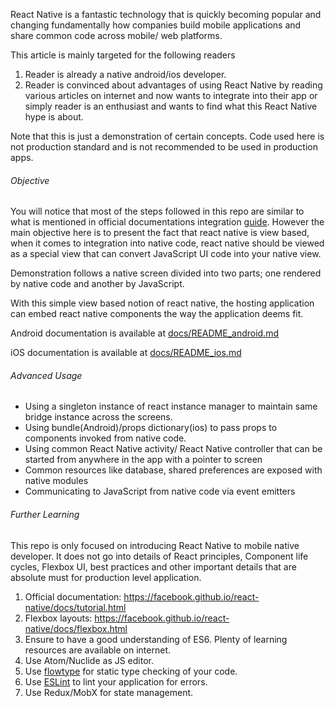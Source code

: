 React Native is a fantastic technology that is quickly becoming popular and changing fundamentally how companies build mobile applications and share common code across mobile/ web platforms.

This article is mainly targeted for the following readers
1. Reader is already a native android/ios developer.
2. Reader is convinced about advantages of using React Native by reading various articles on internet and now wants to integrate into their app or simply reader is an enthusiast and wants to find what this React Native hype is about.

Note that this is just a demonstration of certain concepts. Code used here is not production standard and is not recommended to be used in production apps.

###### Objective
You will notice that most of the steps followed in this repo are similar to what is mentioned in official documentations integration [guide](https://facebook.github.io/react-native/docs/integration-with-existing-apps.html).
However the main objective here is to present the fact that react native is view based, when it comes to integration into native code, react native should be viewed as a special view that can convert JavaScript UI code into your native view.

Demonstration follows a native screen divided into two parts; one rendered by native code and another by JavaScript.

With this simple view based notion of react native, the hosting application can embed react native components the way the application deems fit.

Android documentation is available at [docs/README_android.md](docs/README_android.md)

iOS documentation is available at [docs/README_ios.md](docs/README_ios.md)


###### Advanced Usage
- Using a singleton instance of react instance manager to maintain same bridge instance across the screens.
- Using bundle(Android)/props dictionary(ios) to pass props to components invoked from native code.
- Using common React Native activity/ React Native controller that can be started from anywhere in the app with a pointer to screen
- Common resources like database, shared preferences are exposed with native modules
- Communicating to JavaScript from native code via event emitters


###### Further Learning

This repo is only focused on introducing React Native to mobile native developer. It does not go into details of React principles, Component life cycles, Flexbox UI, best practices and other important details that are absolute must for production level application.


1. Official documentation: https://facebook.github.io/react-native/docs/tutorial.html
2. Flexbox layouts: https://facebook.github.io/react-native/docs/flexbox.html
3. Ensure to have a good understanding of ES6. Plenty of learning resources are available on internet.
4. Use Atom/Nuclide as JS editor.
5. Use [flowtype](https://flow.org/) for static type checking of your code.
6. Use [ESLint](https://eslint.org/) to lint your application for errors.
7. Use Redux/MobX for state management.
